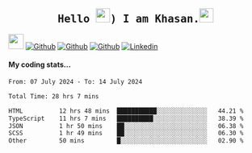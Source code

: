 <h2 align='center'><samp><strong>Hello <img src="https://media.giphy.com/media/hvRJCLFzcasrR4ia7z/giphy.gif" width="28px" height="28px">) I am Khasan.<img height="28px" src="https://emojis.slackmojis.com/emojis/images/1531849430/4246/blob-sunglasses.gif?1531849430"></strong></samp></h2>

<img src="https://media.giphy.com/media/WUlplcMpOCEmTGBtBW/giphy.gif" width="30">  [![Github](https://img.shields.io/github/followers/khasanrashidov?label=Follow%20Me&style=social)](https://github.com/khasanrashidov)  [![Github](https://img.shields.io/github/stars/khasanrashidov?affiliations=OWNER&style=social)](https://github.com/khasanrashidov)  [![Github](https://img.shields.io/github/watchers/khasanrashidov/khasanrashidov?style=social)](https://github.com/khasanrashidov) [![Linkedin](https://img.shields.io/badge/LinkedIn-Khasan%20Rashidov-blue?logo=Linkedin&logoColor=blue&labelColor=black&style=flat-square)](https://www.linkedin.com/in/khasanr)  

#### My coding stats...
<!--START_SECTION:waka-->

```txt
From: 07 July 2024 - To: 14 July 2024

Total Time: 28 hrs 7 mins

HTML          12 hrs 48 mins  ███████████░░░░░░░░░░░░░░   44.21 %
TypeScript    11 hrs 7 mins   ██████████░░░░░░░░░░░░░░░   38.39 %
JSON          1 hr 50 mins    ██░░░░░░░░░░░░░░░░░░░░░░░   06.38 %
SCSS          1 hr 49 mins    ██░░░░░░░░░░░░░░░░░░░░░░░   06.30 %
Other         50 mins         █░░░░░░░░░░░░░░░░░░░░░░░░   02.90 %
```

<!--END_SECTION:waka-->

<!---
khasanrashidov/khasanrashidov is a ✨ special ✨ repository because its `README.md` (this file) appears on your GitHub profile.
You can click the Preview link to take a look at your changes.
--->
